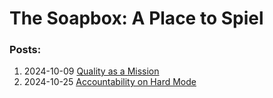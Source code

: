 # The Soapbox: A Place to Spiel

### Posts:
1. 2024-10-09 [Quality as a Mission](./posts/quality_as_a_mission.md)
2. 2024-10-25 [Accountability on Hard Mode](./posts/accountability_on_hard_mode.md)
